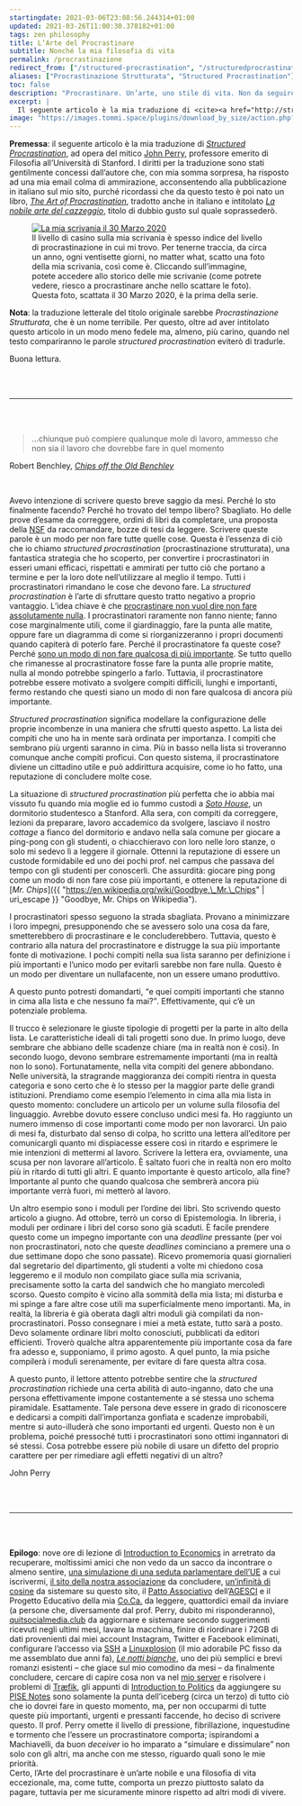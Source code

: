 ```yaml
---
startingdate: 2021-03-06T23:08:56.244314+01:00
updated: 2021-03-26T11:00:30.378182+01:00
tags: zen philosophy
title: L’Arte del Procrastinare
subtitle: Nonché la mia filosofia di vita
permalink: /procrastinazione
redirect_from: ["/structured-procrastination", "/structuredprocrastination", "/procrastinare", "/procrastinazione-strutturata", "/arte-del-procrastinare", "/procrastinare-arte", "/arte-procrastinare", "/LArte-del-procrastinare"]
aliases: ["Procrastinazione Strutturata", "Structured Procrastination"]
toc: false
description: "Procrastinare. Un’arte, uno stile di vita. Non da seguire a caso."
excerpt: |
  Il seguente articolo è la mia traduzione di <cite><a href="http://structuredprocrastination.com" rel="noopener noreferrer" target="_blank" title="Structured Procrastination">Structured Procrastination</a></cite>, ad opera del mitico <a href="https://it.wikipedia.org/wiki/John_Perry" rel="noopener noreferrer" target="_blank" title="John Perry su Wikipedia">John Perry</a>, professore emerito di Filosofia all’Università di Stanford. I diritti per la traduzione sono stati gentilmente concessi dall’autore che, con mia somma sorpresa, ha risposto ad una mia email colma di ammirazione, acconsentendo alla pubblicazione in italiano sul mio sito, purché ricordassi che da questo testo è poi nato un libro, <cite><a href="https://openlibrary.org/books/OL27141326M/The_art_of_procrastination" rel="noopener noreferrer" target="_blank" title="The Art of Procrastination in the Open Library">The Art of Procrastination</a></cite>, tradotto anche in italiano e intitolato <cite><a href="https://openlibrary.org/books/OL32080362M/La_nobile_arte_del_cazzeggio" rel="noopener noreferrer" target="_blank" title="La nobile arte del cazzeggio nella Open Library">La nobile arte del cazzeggio</a></cite>, titolo di dubbio gusto sul quale soprassederò.
image: "https://images.tommi.space/plugins/download_by_size/action.php?id=16157&part=e&size=medium"
---
```

**Premessa**: il seguente articolo è la mia traduzione di <cite><a href="http://structuredprocrastination.com" rel="noopener noreferrer" target="_blank" title="Structured Procrastination">Structured Procrastination</a></cite>, ad opera del mitico [John Perry](https://it.wikipedia.org/wiki/John_Perry "John Perry su Wikipedia"), professore emerito di Filosofia all’Università di Stanford. I diritti per la traduzione sono stati gentilmente concessi dall’autore che, con mia somma sorpresa, ha risposto ad una mia email colma di ammirazione, acconsentendo alla pubblicazione in italiano sul mio sito, purché ricordassi che da questo testo è poi nato un libro, [<cite>The Art of Procrastination</cite>](https://openlibrary.org/books/OL27141326M/The_art_of_procrastination "The Art of Procrastination in the Open Library"), tradotto anche in italiano e intitolato [<cite>La nobile arte del cazzeggio</cite>](https://openlibrary.org/books/OL32080362M/La_nobile_arte_del_cazzeggio "La nobile arte del cazzeggio nella Open Library"), titolo di dubbio gusto sul quale soprassederò. 

<figure>
	<a href="https://images.tommi.space/index?/category/desk" rel="noopener noreferrer" target="_blank" title="Collezione di fotografie della mia scrivania, scattate ogni 27 giorni">
		<img src="{{ page.image }}" title="La mia scrivania il 30 Marzo 2020" alt="La mia scrivania il 30 Marzo 2020" />
	</a>
	<figcaption>Il livello di casino sulla mia scrivania è spesso indice del livello di procrastinazione in cui mi trovo. Per tenerne traccia, da circa un anno, ogni ventisette giorni, no matter what, scatto una foto della mia scrivania, così come è. Cliccando sull’immagine, potete accedere allo storico delle mie scrivanie (come potrete vedere, riesco a procrastinare anche nello scattare le foto). Questa foto, scattata il 30 Marzo 2020, è la prima della serie.</figcaption>
</figure>

<div class="yellow box">
	<b>Nota</b>: la traduzione letterale del titolo originale sarebbe <i>Procrastinazione Strutturata</i>, che è un nome terribile. Per questo, oltre ad aver intitolato questo articolo in un modo meno fedele ma, almeno, più carino, quando nel testo compariranno le parole <i>structured procrastination</i> eviterò di tradurle.
</div>

Buona lettura.

<br>
<br>

---

<br>
<br>

> …chiunque può compiere qualunque mole di lavoro, ammesso che non sia il lavoro che dovrebbe fare in quel momento

<p class="cite">Robert Benchley, <cite><a href="https://openlibrary.org/books/OL6050512M/Chips_off_the_old_Benchley" rel="noopener noreferrer" target="_blank" title="Chips off the Old Benchley">Chips off the Old Benchley</a></cite></p>

<br>

Avevo intenzione di scrivere questo breve saggio da mesi. Perché lo sto finalmente facendo? Perché ho trovato del tempo libero? Sbagliato. Ho delle prove d’esame da correggere, ordini di libri da completare, una proposta della [NSF](https://it.wikipedia.org/wiki/National_Science_Foundation "National Science Foundation") da raccomandare, bozze di tesi da leggere. Scrivere queste parole è un modo per non fare tutte quelle cose. Questa è l’essenza di ciò che io chiamo *structured procrastination* (procrastinazione strutturata), una fantastica strategia che ho scoperto, per convertire i procrastinatori in esseri umani efficaci, rispettati e ammirati per tutto ciò che portano a termine e per la loro dote nell’utilizzare al meglio il tempo. Tutti i procrastinatori rimandano le cose che devono fare. La *structured procrastination* è l’arte di sfruttare questo tratto negativo a proprio vantaggio. L’idea chiave è che <u>procrastinare non vuol dire non fare assolutamente nulla</u>. I procrastinatori raramente non fanno niente; fanno cose marginalmente utili, come il giardinaggio, fare la punta alle matite, oppure fare un diagramma di come si riorganizzeranno i propri documenti quando capiterà di poterlo fare. Perché il procrastinatore fa queste cose? Perché <u>sono un modo di non fare qualcosa di più importante</u>. Se tutto quello che rimanesse al procrastinatore fosse fare la punta alle proprie matite, nulla al mondo potrebbe spingerlo a farlo. Tuttavia, il procrastinatore potrebbe essere motivato a svolgere compiti difficili, lunghi e importanti, fermo restando che questi siano un modo di non fare qualcosa di ancora più importante.

*Structured procrastination* significa modellare la configurazione delle proprie incombenze in una maniera che sfrutti questo aspetto. La lista dei compiti che uno ha in mente sarà ordinata per importanza. I compiti che sembrano più urgenti saranno in cima. Più in basso nella lista si troveranno comunque anche compiti proficui. Con questo sistema, il procrastinatore diviene un cittadino utile e può addirittura acquisire, come io ho fatto, una reputazione di concludere molte cose.

La situazione di *structured procrastination* più perfetta che io abbia mai vissuto fu quando mia moglie ed io fummo custodi a [*Soto House*](https://web.archive.org/web/20201031020140/https://resed.stanford.edu/residences/find-house/soto "SOTO - Residential Education"), un dormitorio studentesco a Stanford. Alla sera, con compiti da correggere, lezioni da preparare, lavoro accademico da svolgere, lasciavo il nostro *cottage* a fianco del dormitorio e andavo nella sala comune per giocare a ping-pong con gli studenti, o chiacchieravo con loro nelle loro stanze, o solo mi sedevo lì a leggere il giornale. Ottenni la reputazione di essere un custode formidabile ed uno dei pochi prof. nel campus che passava del tempo con gli studenti per conoscerli. Che assurdità: giocare ping pong come un modo di non fare cose più importanti, e ottenere la reputazione di [*Mr. Chips*]({{ "https://en.wikipedia.org/wiki/Goodbye,\_Mr.\_Chips" | uri_escape }} "Goodbye, Mr. Chips on Wikipedia").

I procrastinatori spesso seguono la strada sbagliata. Provano a minimizzare i loro impegni, presupponendo che se avessero solo una cosa da fare, smetterebbero di procrastinare e le concluderebbero. Tuttavia, questo è contrario alla natura del procrastinatore e distrugge la sua più importante fonte di motivazione. I pochi compiti nella sua lista saranno per definizione i più importanti e l’unico modo per evitarli sarebbe non fare nulla. Questo è un modo per diventare un nullafacente, non un essere umano produttivo.

A questo punto potresti domandarti, <q>e quei compiti importanti che stanno in cima alla lista e che nessuno fa mai?</q>. Effettivamente, qui c’è un potenziale problema.

Il trucco è selezionare le giuste tipologie di progetti per la parte in alto della lista. Le caratteristiche ideali di tali progetti sono due. In primo luogo, deve sembrare che abbiano delle scadenze chiare (ma in realtà non è così). In secondo luogo, devono sembrare estremamente importanti (ma in realtà non lo sono). Fortunatamente, nella vita compiti del genere abbondano. Nelle università, la stragrande maggioranza dei compiti rientra in questa categoria e sono certo che è lo stesso per la maggior parte delle grandi istituzioni. Prendiamo come esempio l’elemento in cima alla mia lista in questo momento: concludere un articolo per un volume sulla filosofia del linguaggio. Avrebbe dovuto essere concluso undici mesi fa. Ho raggiunto un numero immenso di cose importanti come modo per non lavorarci. Un paio di mesi fa, disturbato dal senso di colpa, ho scritto una lettera all’editore per comunicargli quanto mi dispiacesse essere così in ritardo e esprimere le mie intenzioni di mettermi al lavoro. Scrivere la lettera era, ovviamente, una scusa per non lavorare all’articolo. È saltato fuori che in realtà non ero molto più in ritardo di tutti gli altri. E quanto importante è questo articolo, alla fine? Importante al punto che quando qualcosa che sembrerà ancora più importante verrà fuori, mi metterò al lavoro.

Un altro esempio sono i moduli per l’ordine dei libri. Sto scrivendo questo articolo a giugno. Ad ottobre, terrò un corso di Epistemologia. In libreria, i moduli per ordinare i libri del corso sono già scaduti. È facile prendere questo come un impegno importante con una *deadline* pressante (per voi non procrastinatori, noto che queste *deadlines* cominciano a premere una o due settimane dopo che sono passate). Ricevo promemoria quasi giornalieri dal segretario del dipartimento, gli studenti a volte mi chiedono cosa leggeremo e il modulo non compilato giace sulla mia scrivania, precisamente sotto la carta del sandwich che ho mangiato mercoledì scorso. Questo compito è vicino alla sommità della mia lista; mi disturba e mi spinge a fare altre cose utili ma superficialmente meno importanti. Ma, in realtà, la libreria è già oberata dagli altri moduli già compilati da non-procrastinatori. Posso consegnare i miei a metà estate, tutto sarà a posto. Devo solamente ordinare libri molto conosciuti, pubblicati da editori efficienti. Troverò qualche altra apparentemente più importante cosa da fare fra adesso e, supponiamo, il primo agosto. A quel punto, la mia psiche compilerà i moduli serenamente, per evitare di fare questa altra cosa.

A questo punto, il lettore attento potrebbe sentire che la *structured procrastination* richiede una certa abilità di auto-inganno, dato che una persona effettivamente impone costantemente a sé stessa uno schema piramidale. Esattamente. Tale persona deve essere in grado di riconoscere e dedicarsi a compiti dall’importanza gonfiata e scadenze improbabili, mentre si auto-illuderà che sono importanti ed urgenti. Questo non è un problema, poiché pressoché tutti i procrastinatori sono ottimi ingannatori di sé stessi. Cosa potrebbe essere più nobile di usare un difetto del proprio carattere per per rimediare agli effetti negativi di un altro?

<p class="cite">John Perry</p>

<br>
<br>

---

<br>
<br>


**Epilogo**: nove ore di lezione di [Introduction to Economics](https://www.unive.it/data/insegnamento/281395 "Ca’ Foscari - Introduction to Economics") in arretrato da recuperare, moltissimi amici che non vedo da un sacco da incontrare o almeno sentire, [una simulazione di una seduta parlamentare dell’UE](https://www.univiu.org/viu-life/veumeu-2021/ "VeUMEU 2021 | Venice Universities’ Model European Union") a cui iscrivermi, [il sito della nostra associazione](https://scambi.org "Scambi") da concludere, [un’infinità di cosine](/dev "Website Development") da sistemare su questo sito, il [Patto Associativo](https://it.wikipedia.org/wiki/Patto_Associativo "Patto Associativo AGESCI su Wikipedia") dell’[AGESCI](https://www.agesci.it "AGESCI") e il Progetto Educativo della mia [Co.Ca.](https://it.wikipedia.org/wiki/Comunit%C3%A0_Capi "Comunità Capi su Wikipedia") da leggere, quattordici email da inviare (a persone che, diversamente dal prof. Perry, dubito mi risponderanno), [quitsocialmedia.club](https://quitsocialmedia.club "Quit Social Media") da aggiornare e sistemare secondo suggerimenti ricevuti negli ultimi mesi, lavare la macchina, finire di riordinare i 72GB di dati provenienti dai miei account Instagram, Twitter e Facebook eliminati, configurare l’accesso via [SSH](https://it.wikipedia.org/wiki/Secure_Shell "SSH su Wikipedia") a [Linuxplosion](/linuxplosion "Linuxplosion") (il mio adorabile PC fisso da me assemblato due anni fa), [<cite>Le notti bianche</cite>](), uno dei più semplici e brevi romanzi esistenti – che giace sul mio comodino da mesi – da finalmente concludere, cercare di capire cosa non va nel [mio server](/server "Tommi’s Server") e risolvere i problemi di [Træfik](https://traefik.io "Træfik"), gli appunti di [Introduction to Politics](https://www.unive.it/data/insegnamento/281391/programma) da aggiungere su [PISE Notes](https://pise-notes.tk "PISE Notes") sono solamente la punta dell’iceberg (circa un terzo) di tutto ciò che io dovrei fare in questo momento, ma, per non occuparmi di tutte queste più importanti, urgenti e pressanti faccende, ho deciso di scrivere questo. Il prof. Perry omette il livello di pressione, fibrillazione, inquestudine e tormento che l’essere un procrastinatore comporta; ispirandomi a Machiavelli, da buon *deceiver* io ho imparato a <q>simulare e dissimulare</q> non solo con gli altri, ma anche con me stesso, riguardo quali sono le mie priorità.  
Certo, l’Arte del procrastinare è un’arte nobile e una filosofia di vita eccezionale, ma, come tutte, comporta un prezzo piuttosto salato da pagare, tuttavia per me sicuramente minore rispetto ad altri modi di vivere.
